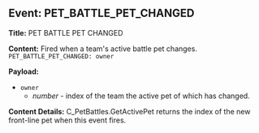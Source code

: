 ## Event: PET_BATTLE_PET_CHANGED

**Title:** PET BATTLE PET CHANGED

**Content:**
Fired when a team's active battle pet changes.
`PET_BATTLE_PET_CHANGED: owner`

**Payload:**
- `owner`
  - *number* - index of the team the active pet of which has changed.

**Content Details:**
C_PetBattles.GetActivePet returns the index of the new front-line pet when this event fires.